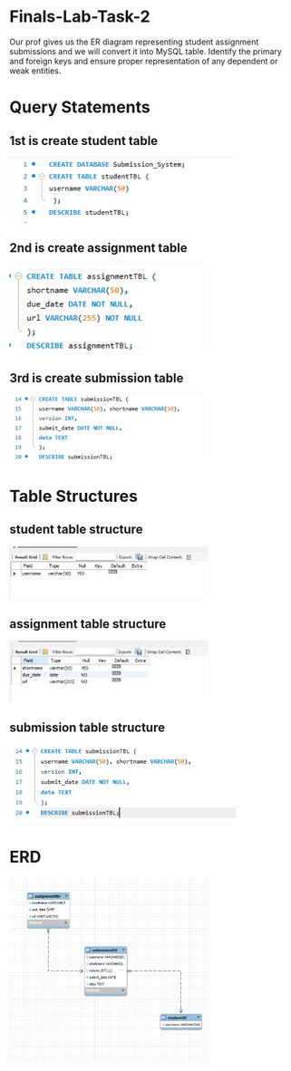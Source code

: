 # Finals-Lab-Task-2

Our prof gives us the ER diagram representing student assignment submissions and we will convert it into MySQL
table. Identify the primary and foreign keys and ensure proper representation of any dependent or weak entities.

# Query Statements

## 1st is create student table
<img src="images/create student table f2.png" alt="Alt Text" width="400">

## 2nd is create assignment table
<img src="images/create assignment table f2.png" alt="Alt Text" width="350">

## 3rd is create submission table
<img src="images/create submission table f2.png" alt="Alt Text" width="350">

# Table Structures

## student table structure
<img src="images/student table structure.png" alt="Alt Text" width="350">

## assignment table structure
<img src="images/assignment table structure.png" alt="Alt Text" width="350">

## submission table structure
<img src="images/submission table structure.png" alt="Alt Text" width="400">


# ERD

<img src="images/task 2 erd.png" alt="Alt Text" width="350">

